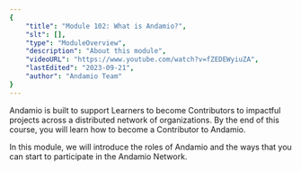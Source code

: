 ```yaml
---
{
    "title": "Module 102: What is Andamio?",
    "slt": [],
    "type": "ModuleOverview",
    "description": "About this module",
    "videoURL": "https://www.youtube.com/watch?v=fZEDEWyiuZA",
    "lastEdited": "2023-09-21",
    "author": "Andamio Team"
}
---
```


Andamio is built to support Learners to become Contributors to impactful projects across a distributed network of organizations. By the end of this course, you will learn how to become a Contributor to Andamio.

In this module, we will introduce the roles of Andamio and the ways that you can start to participate in the Andamio Network.